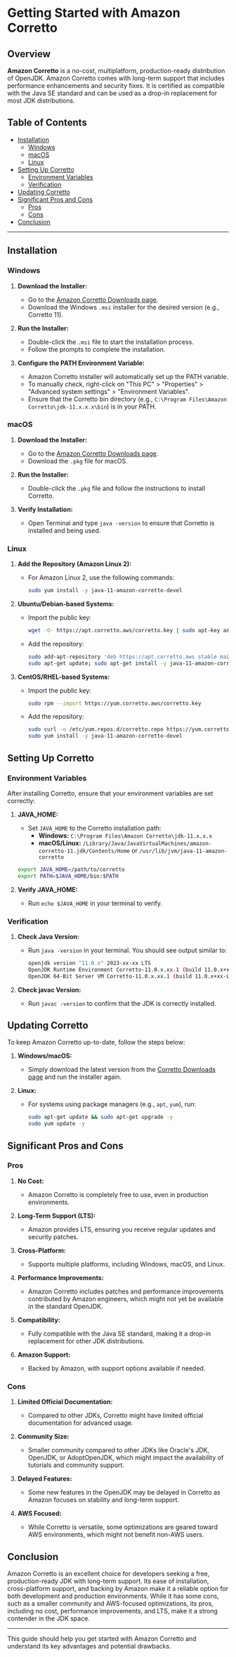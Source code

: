 
# Getting Started with Amazon Corretto

## Overview

**Amazon Corretto** is a no-cost, multiplatform, production-ready distribution of OpenJDK. Amazon Corretto comes with long-term support that includes performance enhancements and security fixes. It is certified as compatible with the Java SE standard and can be used as a drop-in replacement for most JDK distributions.

## Table of Contents
- [Installation](#installation)
  - [Windows](#windows)
  - [macOS](#macos)
  - [Linux](#linux)
- [Setting Up Corretto](#setting-up-corretto)
  - [Environment Variables](#environment-variables)
  - [Verification](#verification)
- [Updating Corretto](#updating-corretto)
- [Significant Pros and Cons](#significant-pros-and-cons)
  - [Pros](#pros)
  - [Cons](#cons)
- [Conclusion](#conclusion)

---

## Installation

### Windows

1. **Download the Installer:**
   - Go to the [Amazon Corretto Downloads page](https://docs.aws.amazon.com/corretto/latest/corretto-11-ug/downloads-list.html).
   - Download the Windows `.msi` installer for the desired version (e.g., Corretto 11).

2. **Run the Installer:**
   - Double-click the `.msi` file to start the installation process.
   - Follow the prompts to complete the installation.

3. **Configure the PATH Environment Variable:**
   - Amazon Corretto installer will automatically set up the PATH variable. 
   - To manually check, right-click on "This PC" > "Properties" > "Advanced system settings" > "Environment Variables".
   - Ensure that the Corretto bin directory (e.g., `C:\Program Files\Amazon Corretto\jdk-11.x.x.x\bin`) is in your PATH.

### macOS

1. **Download the Installer:**
   - Go to the [Amazon Corretto Downloads page](https://docs.aws.amazon.com/corretto/latest/corretto-11-ug/downloads-list.html).
   - Download the `.pkg` file for macOS.

2. **Run the Installer:**
   - Double-click the `.pkg` file and follow the instructions to install Corretto.

3. **Verify Installation:**
   - Open Terminal and type `java -version` to ensure that Corretto is installed and being used.

### Linux

1. **Add the Repository (Amazon Linux 2):**
   - For Amazon Linux 2, use the following commands:
     ```bash
     sudo yum install -y java-11-amazon-corretto-devel
     ```

2. **Ubuntu/Debian-based Systems:**
   - Import the public key:
     ```bash
     wget -O- https://apt.corretto.aws/corretto.key | sudo apt-key add -
     ```
   - Add the repository:
     ```bash
     sudo add-apt-repository 'deb https://apt.corretto.aws stable main'
     sudo apt-get update; sudo apt-get install -y java-11-amazon-corretto-jdk
     ```

3. **CentOS/RHEL-based Systems:**
   - Import the public key:
     ```bash
     sudo rpm --import https://yum.corretto.aws/corretto.key
     ```
   - Add the repository:
     ```bash
     sudo curl -o /etc/yum.repos.d/corretto.repo https://yum.corretto.aws/corretto.repo
     sudo yum install -y java-11-amazon-corretto-devel
     ```

## Setting Up Corretto

### Environment Variables

After installing Corretto, ensure that your environment variables are set correctly:

1. **JAVA_HOME:**
   - Set `JAVA_HOME` to the Corretto installation path:
     - **Windows:** `C:\Program Files\Amazon Corretto\jdk-11.x.x.x`
     - **macOS/Linux:** `/Library/Java/JavaVirtualMachines/amazon-corretto-11.jdk/Contents/Home` or `/usr/lib/jvm/java-11-amazon-corretto`

   ```bash
   export JAVA_HOME=/path/to/corretto
   export PATH=$JAVA_HOME/bin:$PATH
   ```

2. **Verify JAVA_HOME:**
   - Run `echo $JAVA_HOME` in your terminal to verify.

### Verification

1. **Check Java Version:**
   - Run `java -version` in your terminal. You should see output similar to:
     ```bash
     openjdk version "11.0.x" 2023-xx-xx LTS
     OpenJDK Runtime Environment Corretto-11.0.x.xx.1 (build 11.0.x+xx-LTS)
     OpenJDK 64-Bit Server VM Corretto-11.0.x.xx.1 (build 11.0.x+xx-LTS, mixed mode)
     ```

2. **Check javac Version:**
   - Run `javac -version` to confirm that the JDK is correctly installed.

## Updating Corretto

To keep Amazon Corretto up-to-date, follow the steps below:

1. **Windows/macOS:**
   - Simply download the latest version from the [Corretto Downloads page](https://docs.aws.amazon.com/corretto/latest/corretto-11-ug/downloads-list.html) and run the installer again.

2. **Linux:**
   - For systems using package managers (e.g., `apt`, `yum`), run:
     ```bash
     sudo apt-get update && sudo apt-get upgrade -y
     sudo yum update -y
     ```

## Significant Pros and Cons

### Pros

1. **No Cost:**
   - Amazon Corretto is completely free to use, even in production environments.

2. **Long-Term Support (LTS):**
   - Amazon provides LTS, ensuring you receive regular updates and security patches.

3. **Cross-Platform:**
   - Supports multiple platforms, including Windows, macOS, and Linux.

4. **Performance Improvements:**
   - Amazon Corretto includes patches and performance improvements contributed by Amazon engineers, which might not yet be available in the standard OpenJDK.

5. **Compatibility:**
   - Fully compatible with the Java SE standard, making it a drop-in replacement for other JDK distributions.

6. **Amazon Support:**
   - Backed by Amazon, with support options available if needed.

### Cons

1. **Limited Official Documentation:**
   - Compared to other JDKs, Corretto might have limited official documentation for advanced usage.

2. **Community Size:**
   - Smaller community compared to other JDKs like Oracle's JDK, OpenJDK, or AdoptOpenJDK, which might impact the availability of tutorials and community support.

3. **Delayed Features:**
   - Some new features in the OpenJDK may be delayed in Corretto as Amazon focuses on stability and long-term support.

4. **AWS Focused:**
   - While Corretto is versatile, some optimizations are geared toward AWS environments, which might not benefit non-AWS users.

## Conclusion

Amazon Corretto is an excellent choice for developers seeking a free, production-ready JDK with long-term support. Its ease of installation, cross-platform support, and backing by Amazon make it a reliable option for both development and production environments. While it has some cons, such as a smaller community and AWS-focused optimizations, its pros, including no cost, performance improvements, and LTS, make it a strong contender in the JDK space.

--- 

This guide should help you get started with Amazon Corretto and understand its key advantages and potential drawbacks.